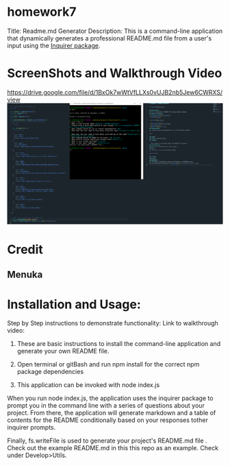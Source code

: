 # homework7
Title: Readme.md Generator 
Description:
This is a command-line application that dynamically generates a professional README.md file from a user's input using the [Inquirer package](https://www.npmjs.com/package/inquirer). 

# ScreenShots and Walkthrough Video
https://drive.google.com/file/d/1BxOk7wWtVfLLXs0vUJB2nb5Jew6CWRXS/view
![Team HTML 1](Assets/gitbash-index-readme_scrnshot.png)

# Credit
Menuka
-------------------------------------
# Installation and Usage: 
Step by Step instructions to demonstrate functionality:
Link to walkthrough video: 

1. These are basic instructions to install the command-line application and generate your own README file. 

2. Open terminal or gitBash and run npm install for the correct npm package dependencies

3. This application can be invoked with node index.js

When you run node index.js, the application uses the inquirer package to prompt you in the command line with a series of questions about your project. From there, the application will generate markdown and a table of contents for the README conditionally based on your responses tother inquirer prompts.

Finally, fs.writeFile is used to generate your project's README.md file . Check out the example README.md in this this repo as an example. Check under Develop>Utils.
